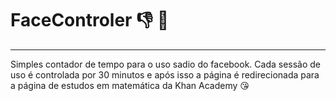 # FaceControler :-1: :shit:
---
Simples contador de tempo para o uso sadio do facebook.
Cada sessão de uso é controlada por 30 minutos e após isso  a página é redirecionada
para a página de estudos em matemática da Khan Academy :kissing_heart:
